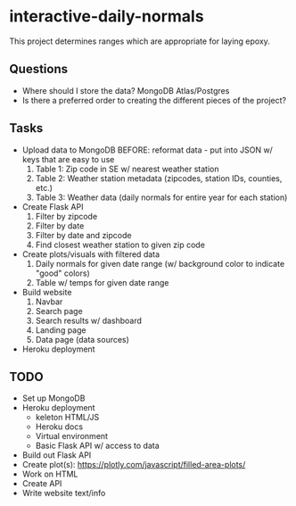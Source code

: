 # interactive-daily-normals
This project determines ranges which are appropriate for laying epoxy.


## Questions
* Where should I store the data? MongoDB Atlas/Postgres
* Is there a preferred order to creating the different pieces of the project?




## Tasks
* Upload data to MongoDB
    BEFORE: reformat data - put into JSON w/ keys that are easy to use 
    1. Table 1: Zip code in SE w/ nearest weather station
    2. Table 2: Weather station metadata (zipcodes, station IDs, counties, etc.)
    3. Table 3: Weather data (daily normals for entire year for each station)
* Create Flask API
    1. Filter by zipcode 
    2. Filter by date
    3. Filter by date and zipcode
    4. Find closest weather station to given zip code
* Create plots/visuals with filtered data
    1. Daily normals for given date range (w/ background color to indicate "good" colors)
    2. Table w/ temps for given date range
* Build website
    1. Navbar 
    2. Search page
    3. Search results w/ dashboard
    4. Landing page
    5. Data page (data sources)
* Heroku deployment


## TODO
* Set up MongoDB
* Heroku deployment
    * keleton HTML/JS
    * Heroku docs
    * Virtual environment
    * Basic Flask API w/ access to data
* Build out Flask API
* Create plot(s): https://plotly.com/javascript/filled-area-plots/ 
* Work on HTML
* Create API
* Write website text/info
